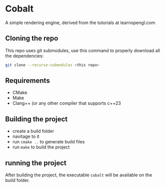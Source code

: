 # Cobalt

A simple rendering engine, derived from the tutorials at learnopengl.com

## Cloning the repo

This repo uses git submodules, use this command to properly download all the dependencies:

```sh
git clone --recurse-submodules <this repo>
```

## Requirements
- CMake
- Make
- Clang++ (or any other compiler that supports c++23

## Building the project

- create a build folder
- navitage to it
- run `cmake ..` to generate build files
- run `make` to build the project

## running the project

After building the project, the executable `cobalt` will be available on the build folder.

